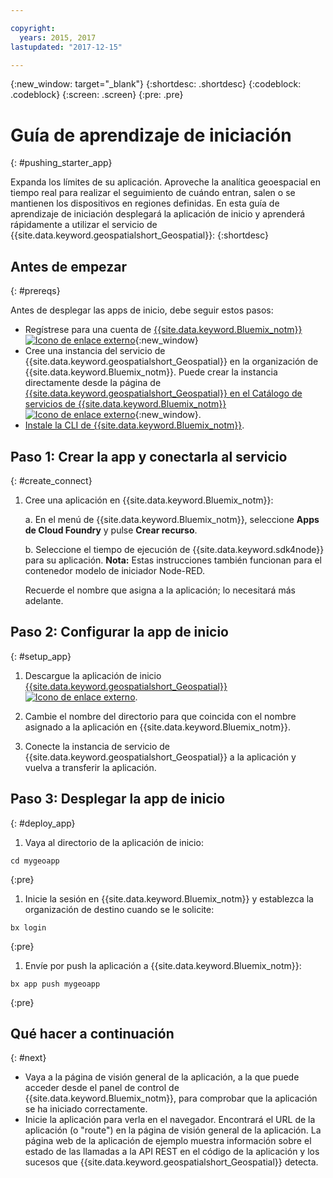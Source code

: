 ```yaml
---

copyright:
  years: 2015, 2017
lastupdated: "2017-12-15"

---
```


<!-- Attribute definitions -->
{:new_window: target="_blank"}
{:shortdesc: .shortdesc}
{:codeblock: .codeblock}
{:screen: .screen}
{:pre: .pre}

# Guía de aprendizaje de iniciación
{: #pushing_starter_app}

Expanda los límites de su aplicación. Aproveche la analítica geoespacial en tiempo real para realizar el seguimiento de cuándo entran, salen o se mantienen los dispositivos en regiones definidas. En esta guía de aprendizaje de iniciación desplegará la aplicación de inicio y aprenderá rápidamente a utilizar el servicio de {{site.data.keyword.geospatialshort_Geospatial}}:
{:shortdesc}

## Antes de empezar
{: #prereqs}

Antes de desplegar las apps de inicio, debe seguir estos pasos:

* Regístrese para una cuenta de [{{site.data.keyword.Bluemix_notm}} ![Icono de enlace externo](../../icons/launch-glyph.svg "Icono de enlace externo")](https://console.{DomainName}/registration){:new_window}
* Cree una instancia del servicio de {{site.data.keyword.geospatialshort_Geospatial}} en la organización de {{site.data.keyword.Bluemix_notm}}. Puede crear la instancia directamente desde la página de [{{site.data.keyword.geospatialshort_Geospatial}} en el Catálogo de servicios de {{site.data.keyword.Bluemix_notm}} ![Icono de enlace externo](../../icons/launch-glyph.svg "Icono de enlace externo")](https://console.{DomainName}/catalog/services/geospatial-analytics/){:new_window}.  
* [Instale la CLI de {{site.data.keyword.Bluemix_notm}}](https://console.bluemix.net/docs/cloud-platform/cli/reference/bluemix_cli/download_cli.html#download_install).

## Paso 1: Crear la app y conectarla al servicio
{: #create_connect}

1. Cree una aplicación en {{site.data.keyword.Bluemix_notm}}:

    a. En el menú de {{site.data.keyword.Bluemix_notm}}, seleccione **Apps de Cloud Foundry** y pulse **Crear recurso**.

    b. Seleccione el tiempo de ejecución de {{site.data.keyword.sdk4node}} para su aplicación.
    **Nota:** Estas instrucciones también funcionan para el contenedor modelo de iniciador Node-RED.

      Recuerde el nombre que asigna a la aplicación; lo necesitará más adelante.

## Paso 2: Configurar la app de inicio
{: #setup_app}

1. Descargue la aplicación de inicio [{{site.data.keyword.geospatialshort_Geospatial}}  ![Icono de enlace externo](../../icons/launch-glyph.svg "Icono de enlace externo")](https://developer.ibm.com/streamsdev/wp-content/uploads/sites/15/2017/09/geo-starter.zip).

1. Cambie el nombre del directorio para que coincida con el nombre asignado a la aplicación en {{site.data.keyword.Bluemix_notm}}.
1. Conecte la instancia de servicio de {{site.data.keyword.geospatialshort_Geospatial}} a la aplicación y vuelva a transferir la aplicación.

## Paso 3: Desplegar la app de inicio
{: #deploy_app}

1. Vaya al directorio de la aplicación de inicio:
  <pre><code>cd mygeoapp</code></pre>
  {:pre}

1. Inicie la sesión en {{site.data.keyword.Bluemix_notm}} y establezca la organización de destino cuando se le solicite:
  <pre><code>bx login</code></pre>
  {:pre}

1. Envíe por push la aplicación a {{site.data.keyword.Bluemix_notm}}:
  <pre><code>bx app push mygeoapp</code></pre>
  {:pre}

## Qué hacer a continuación
{: #next}

* Vaya a la página de visión general de la aplicación, a la que puede acceder desde el panel de control de {{site.data.keyword.Bluemix_notm}}, para comprobar que la aplicación se ha iniciado correctamente.
* Inicie la aplicación para verla en el navegador. Encontrará el URL de la aplicación (o "route") en la página de visión general de la aplicación. La página web de la aplicación de ejemplo muestra información sobre el estado de las llamadas a la API REST en el código de la aplicación y los sucesos que {{site.data.keyword.geospatialshort_Geospatial}} detecta.
